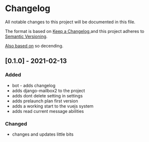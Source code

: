 # Changelog
All notable changes to this project will be documented in this file.

The format is based on [Keep a Changelog](https://keepachangelog.com/en/1.0.0/),and this project adheres to [Semantic Versioning](https://semver.org/spec/v2.0.0.html).

[Also based on](https://github.com/conventional-changelog/standard-version/blob/master/CHANGELOG.md) so decending.

## [0.1.0] - 2021-02-13
### Added
- bot - adds changelog
- adds django-mailbox2 to the project
- adds dont delete setting in settings
- adds prelaunch plan first version
- adds a working start to the vuejs system
- adds read current message abilities

### Changed
- changes and updates little bits

